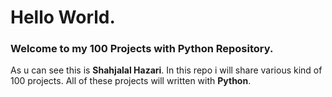 # Hello World.
### Welcome to my 100 Projects with Python Repository.
As u can see this is **Shahjalal Hazari**. In this repo i will share various kind of 100 projects. All of these projects will written with **Python**.
